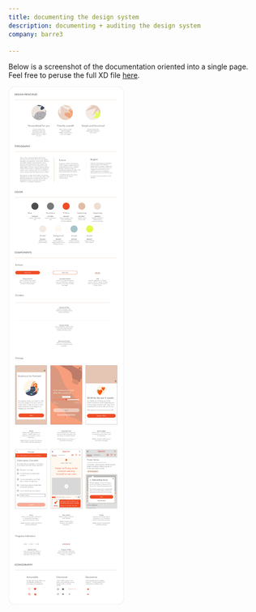 ```yaml
---
title: documenting the design system
description: documenting + auditing the design system
company: barre3

---
```


Below is a screenshot of the documentation oriented into a single page. Feel free to peruse the full XD file [here](https://xd.adobe.com/view/61f2bd9c-3b26-4c4b-9ff7-fb2fcf6a2cba-34a1/).

![image](./Onepage.jpg)
